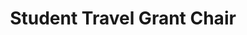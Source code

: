 ---
title: "<strong>Student Travel Grant Chair</strong>"
collection: services
type: "Talk"
permalink: /services/2024
venue: "APNet 2024, Sydney, Australia"
datetime: 2024.08
order: 2
---
